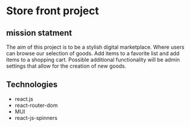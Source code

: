 # Store front project 

## mission statment 

The aim of this project is to be a stylish digital marketplace. Where users can browse our selection of goods. Add items to a favorite list and add items to a shopping cart. Possible additional functionality will be admin settings that allow for the creation of new goods. 

## Technologies

- react.js
- react-router-dom
- MUI 
- react-js-spinners
